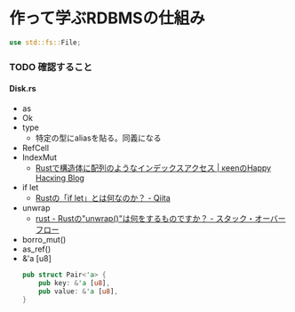 # 作って学ぶRDBMSの仕組み

```rust
use std::fs::File;
```

### TODO 確認すること
#### Disk.rs
- as
- Ok
- type
  - 特定の型にaliasを貼る。同義になる
- RefCell
- IndexMut
  - [Rustで構造体に配列のようなインデックスアクセス | κeenのHappy Hacκing Blog](https://keens.github.io/blog/2019/10/31/rustdekouzoutainihairetsunoyounaindekkusuakusesu/)
- if let
  - [Rustの「if let」とは何なのか？ - Qiita](https://qiita.com/plotter/items/0d8dc2782f21178d64f1)
- unwrap
  - [rust - Rustの"unwrap()"は何をするものですか？ - スタック・オーバーフロー](https://ja.stackoverflow.com/questions/1730/rust%E3%81%AEunwrap%E3%81%AF%E4%BD%95%E3%82%92%E3%81%99%E3%82%8B%E3%82%82%E3%81%AE%E3%81%A7%E3%81%99%E3%81%8B)
- borro_mut()
- as_ref()
- &'a [u8]
	```rust
	pub struct Pair<'a> {
		pub key: &'a [u8],
		pub value: &'a [u8],
	}
	```